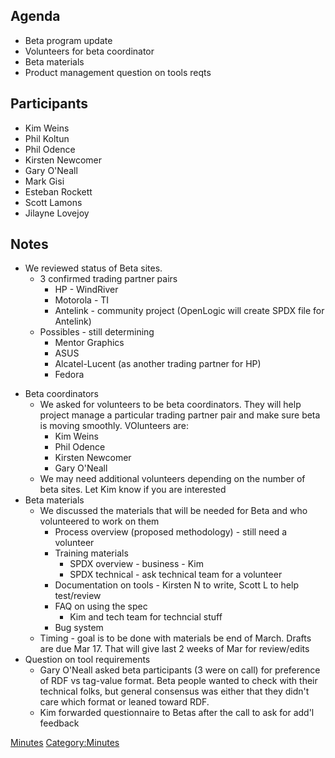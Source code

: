 ## Agenda

  - Beta program update
  - Volunteers for beta coordinator
  - Beta materials
  - Product management question on tools reqts

## Participants

  - Kim Weins
  - Phil Koltun
  - Phil Odence
  - Kirsten Newcomer
  - Gary O'Neall
  - Mark Gisi
  - Esteban Rockett
  - Scott Lamons
  - Jilayne Lovejoy

## Notes

  - We reviewed status of Beta sites.
      - 3 confirmed trading partner pairs
          - HP - WindRiver
          - Motorola - TI
          - Antelink - community project (OpenLogic will create SPDX
            file for Antelink)
      - Possibles - still determining
          - Mentor Graphics
          - ASUS
          - Alcatel-Lucent (as another trading partner for HP)
          - Fedora

<!-- end list -->

  - Beta coordinators
      - We asked for volunteers to be beta coordinators. They will help
        project manage a particular trading partner pair and make sure
        beta is moving smoothly. VOlunteers are:
          - Kim Weins
          - Phil Odence
          - Kirsten Newcomer
          - Gary O'Neall
      - We may need additional volunteers depending on the number of
        beta sites. Let Kim know if you are interested
  - Beta materials
      - We discussed the materials that will be needed for Beta and who
        volunteered to work on them
          - Process overview (proposed methodology) - still need a
            volunteer
          - Training materials
              - SPDX overview - business - Kim
              - SPDX technical - ask technical team for a volunteer
          - Documentation on tools - Kirsten N to write, Scott L to help
            test/review
          - FAQ on using the spec
              - Kim and tech team for techncial stuff
          - Bug system
      - Timing - goal is to be done with materials be end of March.
        Drafts are due Mar 17. That will give last 2 weeks of Mar for
        review/edits
  - Question on tool requirements
      - Gary O'Neall asked beta participants (3 were on call) for
        preference of RDF vs tag-value format. Beta people wanted to
        check with their technical folks, but general consensus was
        either that they didn't care which format or leaned toward RDF.
      - Kim forwarded questionnaire to Betas after the call to ask for
        add'l feedback

[Minutes](Category:Business "wikilink")
[Category:Minutes](Category:Minutes "wikilink")
